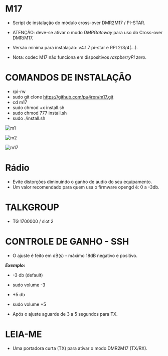 # M17

* Script de instalação do módulo cross-over DMR2M17 / PI-STAR.
* ATENÇÃO: deve-se ativar o modo *DMRGateway* para uso do Cross-over DMR/M17.

* Versão mínima para instalação: v4.1.7 pi-star e RPI 2/3/4(...).
* Nota: codec M17 não funciona em dispositivos *raspberryPI zero*.
  
# COMANDOS DE INSTALAÇÃO

* rpi-rw
* sudo git clone https://github.com/pu4ron/m17.git
* cd m17
* sudo chmod +x install.sh
* sudo chmod 777 install.sh
* sudo ./install.sh

  
![m1](https://github.com/pu4ron/m17/assets/40077152/2dfd7eb1-3ab8-411f-bd27-ae36a806a0e0)


![m2](https://github.com/pu4ron/m17/assets/40077152/a9c23b51-4c87-4392-9b8d-0f31dc3d6052)


![m17](https://github.com/pu4ron/m17/assets/40077152/6d639365-8b4e-47a6-8b6d-4afbd051dc92)

# Rádio
* Evite distorções diminuindo o ganho de audio do seu equipamento.
* Um valor recomendado para quem usa o firmware opengd é: 0 a -3db.
  
# TALKGROUP
* TG 1700000 / slot 2

# CONTROLE DE GANHO - SSH
* O ajuste é feito em dB(s) - máximo 18dB negativo e positivo.

***Exemplo:***

* -3 db (default)
* sudo volume -3
 
* +5 db
* sudo volume +5

* Após o ajuste aguarde de 3 a 5 segundos para TX.

# LEIA-ME
* Uma portadora curta (TX) para ativar o modo DMR2M17 (TX/RX).
